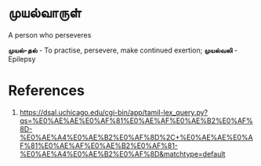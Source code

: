 # முயல்வாருள்
A person who perseveres

**முயல்-தல்** - To practise, persevere, make continued exertion;
**முயல்வலி** - Epilepsy

# References
1. https://dsal.uchicago.edu/cgi-bin/app/tamil-lex_query.py?qs=%E0%AE%AE%E0%AF%81%E0%AE%AF%E0%AE%B2%E0%AF%8D-%E0%AE%A4%E0%AE%B2%E0%AF%8D%2C+%E0%AE%AE%E0%AF%81%E0%AE%AF%E0%AE%B2%E0%AF%81-%E0%AE%A4%E0%AE%B2%E0%AF%8D&matchtype=default
